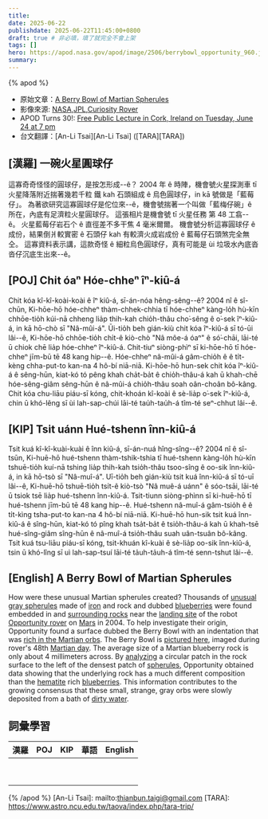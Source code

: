 ```yaml
---
title: 
date: 2025-06-22
publishdate: 2025-06-22T11:45:00+0800
draft: true # 非必填，填了就完全不會上架
tags: []
hero: https://apod.nasa.gov/apod/image/2506/berrybowl_opportunity_960.jpg
summary: 
---
```


{% apod %}

- 原始文章：[A Berry Bowl of Martian Spherules](https://apod.nasa.gov/apod/ap250622.html)
- 影像來源: [NASA][NASA],[JPL][JPL],[Curiosity Rover][Curiosity_Rover]
- APOD Turns 30!: [Free Public Lecture in Cork, Ireland on Tuesday, June 24 at 7 pm](https://corkastronomyclub.com/astronomy-picture-of-the-day-lecture/)
- 台文翻譯：[An-Li Tsai][An-Li Tsai] ([TARA][TARA])


## [漢羅] 一碗火星圓球仔

這寡奇奇怪怪的圓球仔，是按怎形成--ê？
2004 年 ê 時陣，機會號火星探測車 tī 火星降落附近揣著幾若千粒 鐵 kah 石頭組成 ê 烏色圓球仔，in kā 號做是「藍莓仔」。
為著欲研究這寡圓球仔是佗位來--ê，機會號揣著一个叫做「藍梅仔碗」ê 所在，內底有足濟粒火星圓球仔。
這張相片是機會號 tī 火星任務 第 48 工翕--ê。
火星藍莓仔岩石个 ê 直徑差不多干焦 4 毫米爾爾。
機會號分析這寡圓球仔 ê 成份，結果倒爿較實密 ê 石頭仔 kah 有較濟火成岩成份 ê 藍莓仔石頭煞完全無仝。
這寡資料表示講，這款奇怪 ê 細粒烏色圓球仔，真有可能是 ùi 垃圾水內底沓沓仔沉底生出來--ê。


<!--
## [中文] 一碗火星小球
這些奇特的火星球狀物是如何形成的？
2004年，在「機會號」火星探測器著陸點附近的岩石中及其周圍發現了數千個由鐵和岩石組成的奇特灰色球狀物，它們被稱為「藍莓」。
為了探討這些球狀物的起源，「機遇號」發現了一個被稱為「漿果碗」的表面，其凹陷處富含火星球狀物。
這張照片是「機遇號」在火星探測的第48天拍攝的。
火星藍莓岩石的平均直徑僅約4毫米。
透過分析岩石表面最密集球狀物左側的圓形斑塊，「機會號」獲得的數據表明，底層岩石的成分與富含赤鐵礦的藍莓截然不同。
這些資訊進一步證實了越來越多的共識，即這些奇特的小灰色球狀物是從髒水中緩慢沉積下來的。
-->

## [POJ] Chi̍t óaⁿ Hóe-chheⁿ îⁿ-kiû-á

Chit kóa kî-kî-koài-koài ê îⁿ kiû-á, sī-án-nóa hêng-sêng--ê?
2004 nî ê sî-chūn, Ki-hōe-hō hóe-chheⁿ thàm-chhek-chhia tī hóe-chheⁿ kàng-lo̍h hù-kīn chhōe-tio̍h kúi-nā chheng lia̍p thih-kah chio̍h-thâu cho͘-sêng ê o͘-sek îⁿ-kiû-á, in kā hō-chò sī "Nâ-mûi-á".
Ūi-tio̍h beh gián-kiù chit kóa îⁿ-kiû-á sī tó-ūi lâi--ê, Ki-hōe-hō chhōe-tio̍h chi̍t-ê kiò-chò "Nâ môe-á óaⁿ" ê só͘-chāi, lāi-té ū chiok chē lia̍p hóe-chheⁿ îⁿ-kiû-á.
Chit-tiuⁿ siòng-phìⁿ sī ki-hōe-hō tī hóe-chheⁿ jīm-bū tē 48 kang hip--ê.
Hóe-chheⁿ nâ-mûi-á gâm-chio̍h ê ê ti̍t-kèng chha-put-to kan-na 4 hô-bí niā-niā.
Ki-hōe-hō hun-sek chit kóa îⁿ-kiû-á ê sêng-hūn, kiat-kó tó pêng khah cha̍t-ba̍t ê chio̍h-thâu-á kah ū khah-chē hóe-sêng-giâm sêng-hūn ê nâ-mûi-á chio̍h-thâu soah oân-choân bô-kâng.
Chit kóa chu-liāu piáu-sī kóng, chit-khoán kî-koài ê sè-lia̍p o͘-sek îⁿ-kiû-á, chin ū khó-lêng sī ùi lah-sap-chúi lāi-té tau̍h-tau̍h-á tîm-té seⁿ-chhut lâi--ê.

## [KIP] Tsi̍t uánn Hué-tshenn înn-kiû-á

Tsit kuá kî-kî-kuài-kuài ê înn kiû-á, sī-án-nuá hîng-sîng--ê?
2004 nî ê sî-tsūn, Ki-huē-hō hué-tshenn thàm-tshik-tshia tī hué-tshenn kàng-lo̍h hù-kīn tshuē-tio̍h kuí-nā tshing lia̍p thih-kah tsio̍h-thâu tsoo-sîng ê oo-sik înn-kiû-á, in kā hō-tsò sī "Nâ-muî-á".
Uī-tio̍h beh gián-kiù tsit kuá înn-kiû-á sī tó-uī lâi--ê, Ki-huē-hō tshuē-tio̍h tsi̍t-ê kiò-tsò "Nâ muê-á uánn" ê sóo-tsāi, lāi-té ū tsiok tsē lia̍p hué-tshenn înn-kiû-á.
Tsit-tiunn siòng-phìnn sī ki-huē-hō tī hué-tshenn jīm-bū tē 48 kang hip--ê.
Hué-tshenn nâ-muî-á gâm-tsio̍h ê ê ti̍t-kìng tsha-put-to kan-na 4 hô-bí niā-niā.
Ki-huē-hō hun-sik tsit kuá înn-kiû-á ê sîng-hūn, kiat-kó tó pîng khah tsa̍t-ba̍t ê tsio̍h-thâu-á kah ū khah-tsē hué-sîng-giâm sîng-hūn ê nâ-muî-á tsio̍h-thâu suah uân-tsuân bô-kâng.
Tsit kuá tsu-liāu piáu-sī kóng, tsit-khuán kî-kuài ê sè-lia̍p oo-sik înn-kiû-á, tsin ū khó-lîng sī uì lah-sap-tsuí lāi-té ta̍uh-ta̍uh-á tîm-té senn-tshut lâi--ê.

## [English] A Berry Bowl of Martian Spherules

How were these unusual Martian spherules created?
Thousands of [unusual gray spherules][unusual_gray_spherules] made of [iron][iron] and rock and dubbed [blueberries][blueberries] were found embedded in and [surrounding rocks][surrounding_rocks] near the [landing site][landing_site] of the robot [Opportunity rover][Opportunity_rover] on [Mars][Mars] in 2004.
To help investigate their origin, Opportunity found a surface dubbed the Berry Bowl with an indentation that was [rich in the Martian orbs][rich_in_the_Martian_orbs].
The Berry Bowl is [pictured here][pictured_here], imaged during rover's 48th [Martian day][Martian_day].
The average size of a Martian blueberry rock is only about 4 millimeters across.
By [analyzing][analyzing] a circular patch in the rock surface to the left of the densest patch of [spherules][spherules], Opportunity obtained data showing that the underlying rock has a much different composition than the [hematite][hematite] rich [blueberries][blueberries].
This information contributes to the growing consensus that these small, strange, gray orbs were slowly deposited from a bath of [dirty water][dirty_water].

## 詞彙學習
|漢羅|POJ|KIP|華語|English|
|-|-|-|-|-|
|  |  |  |  |  |
|  |  |  |  |  |
|  |  |  |  |  |
|  |  |  |  |  |
|  |  |  |  |  |
|  |  |  |  |  |
|  |  |  |  |  |
|  |  |  |  |  |
|  |  |  |  |  |



{% /apod %}
[An-Li Tsai]: mailto:thianbun.taigi@gmail.com
[TARA]: https://www.astro.ncu.edu.tw/taova/index.php/tara-trip/

[copyright]: https://apod.nasa.gov/apod/fap/lib/about_apod.html#srapply
[License3]: https://creativecommons.org/licenses/by-nc-nd/3.0/
[License2]:https://creativecommons.org/licenses/by-nc-nd/2.0/

[unusual_gray_spherules]:https://apod.nasa.gov/apod/ap040210.html
[iron]:https://periodic.lanl.gov/26.shtml
[blueberries]:https://www.wildblueberries.net/bluehistory.html
[surrounding_rocks]:https://apod.nasa.gov/apod/ap040204.html
[landing_site]:https://science.nasa.gov/mission/msl-curiosity/location-map/
[Opportunity_rover]:https://science.nasa.gov/mission/mars-exploration-rovers-spirit-and-opportunity/
[Mars]:https://science.nasa.gov/mars/
[rich_in_the_Martian_orbs]:https://apod.nasa.gov/apod/ap040216.html
[pictured_here]:https://photojournal.jpl.nasa.gov/catalog/PIA05634
[Martian_day]:https://en.wikipedia.org/wiki/Mars_sol
[analyzing]:https://ui.adsabs.harvard.edu/abs/2017Icar..289..144W/abstract
[spherules]:https://en.wikipedia.org/wiki/Martian_spherules
[hematite]:https://en.wikipedia.org/wiki/Hematite
[dirty_water]:https://apod.nasa.gov/apod/ap040303.html
[NASA]:https://www.nasa.gov/
[JPL]:https://www.jpl.nasa.gov/
[Curiosity_Rover]:https://science.nasa.gov/mission/msl-curiosity/